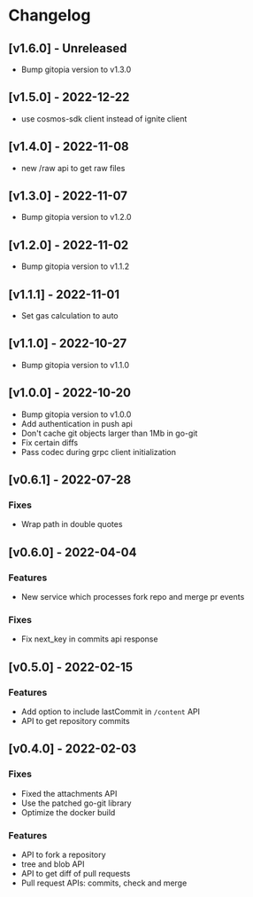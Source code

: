 # Changelog

## [v1.6.0] - Unreleased

- Bump gitopia version to v1.3.0

## [v1.5.0] - 2022-12-22

- use cosmos-sdk client instead of ignite client

## [v1.4.0] - 2022-11-08

- new /raw api to get raw files

## [v1.3.0] - 2022-11-07

- Bump gitopia version to v1.2.0

## [v1.2.0] - 2022-11-02

- Bump gitopia version to v1.1.2

## [v1.1.1] - 2022-11-01

- Set gas calculation to auto

## [v1.1.0] - 2022-10-27

- Bump gitopia version to v1.1.0

## [v1.0.0] - 2022-10-20

- Bump gitopia version to v1.0.0
- Add authentication in push api
- Don't cache git objects larger than 1Mb in go-git
- Fix certain diffs
- Pass codec during grpc client initialization

## [v0.6.1] - 2022-07-28

### Fixes

- Wrap path in double quotes

## [v0.6.0] - 2022-04-04

### Features

- New service which processes fork repo and merge pr events

### Fixes

- Fix next_key in commits api response

## [v0.5.0] - 2022-02-15

### Features

- Add option to include lastCommit in `/content` API
- API to get repository commits

## [v0.4.0] - 2022-02-03

### Fixes

- Fixed the attachments API
- Use the patched go-git library
- Optimize the docker build

### Features

- API to fork a repository
- tree and blob API
- API to get diff of pull requests
- Pull request APIs: commits, check and merge
